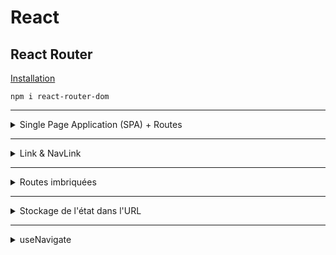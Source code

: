 # React

## React Router

<ins>Installation</ins>

`npm i react-router-dom`

---
<details>
<summary>Single Page Application (SPA) + Routes</summary>
<br/>

Une SPA est une app qui n'a qu'une seule et unique page mais dont le contenu affiché sur celle-ci est modifié en se basant sur l'url actif.  
Pour le mettre en place, il faut faire les import :
```js
import { BrowserRouter, Route, Routes } from "react-router-dom";
```
Puis définir les routes de la sorte :
```js
function App() {
  return (
    <BrowserRouter>
      <Routes>
        <Route path="/" element={<Homepage />} />
        <Route path="product" element={<Product />} />
        <Route path="pricing" element={<Pricing />} />
        <Route path="*" element={<PageNotFound />} />
      </Routes>
    </BrowserRouter>
  )
}
```
`path` correspond à l'url qui modifiera la vue souhaitée sur la page et l'élément est le composant qui doit être affiché.
Pour gérer la 404, on définit `*` comme path : toutes les urls tapés qui sont pas dans le listing des routes finiront seront dirigés vers cette route.
</details>

---
<details>
<summary>Link & NavLink</summary>
<br/>

Pour diriger l'utilisateur vers les autres vues, le mieux est de placer des liens. On peut le faire avec `Link` : il permet de ne pas recharger la page tout en dirigeant l'utilisateur sur la vue qu'il souhaite. Un bon exemple est la `navbar` :
```js
import { Link } from "react-router-dom"

function PageNav() {
  return (
    <nav>
      <ul>
        <li>
          <Link to="/">Home</Link>
        </li>
        <li>
          <Link to="/pricing">Pricing</Link>
        </li>
        <li>
          <Link to="/product">Product</Link>
        </li>
      </ul>
    </nav>
  )
}

export default PageNav
```
Il faut bien penser à importer `Link` de la librairie `react-router-dom`

---

`NavLink` va faire la même chose mais va également ajouter une classe `active` sur la vue courante.
```js
import { NavLink } from "react-router-dom"

function PageNav() {
  return (
    <nav>
      <ul>
        <li>
          <NavLink to="/">Home</NavLink>
        </li>
        <li>
          <NavLink to="/pricing">Pricing</NavLink>
        </li>
        <li>
          <NavLink to="/product">Product</NavLink>
        </li>
      </ul>
    </nav>
  )
}
```
</details>

---
<details>
<summary>Routes imbriquées</summary>
<br/>

On peut imbriquer des routes dans une autre route pour un url de type `app/XXXX` :

```js
<Route path="app" element={<AppLayout />}>
  <Route path="cities" element={<p>List of cities</p>}/>
  <Route path="countries" element={<p>List of countries</p>}/>
  <Route path="form" element={<p>Form</p>}/>
</Route>
```

Pour ensuite faire appel à ces routes, on utilise `Outlet` :

```js
import { Outlet } from "react-router-dom"
```

```js
<Outlet />
```

Si on est sur la route `app` sans être allé plus loin, on peut définir une route par défaut :
```js
<Route index element={<p>List of cities</p>}/>
```
</details>

---
<details>
<summary>Stockage de l'état dans l'URL</summary>
<br/>

En stockant un état dans l'URL, celui-ci devient accessible globalement à tous les composants. Il s'agit donc d'un bon moyen pour "passer" les données d'un page à une autre. De plus, en mettant en marque-page ou en partageant la page, on récupère exactement l'UI dans l'état dans lequel il était.

3 étapes :

- Création d'une route avec un param :
```js
<Route path="cities/:id" element={<City />}/>
```
Le composant `City` sera rendu en accédant à cette route.

- On passe l'id dans le composant `CityItem` qui lui va ajouter toutes les villes dans le listing et créer un lien avec l'id de chacune d'elle :
```js
function CityItem({ city }) {
  const { cityName, emoji, date, id } = city;

  return (
    <li>
      <Link className={styles.cityItem} to={`${id}`}> // <--- Récupération de l'id pour le placer dans l'url d'arrivée
        <span className={styles.emoji}>{emoji}</span>
        <h3 className={styles.name}>{cityName}</h3>
        <time className={styles.date}>({formatDate(date)})</time>
        <button className={styles.deleteBtn}>&times;</button>
      </Link>
    </li>
  )
}
```
- On récupère l'id dans l'URL avec le hook `useParams()` :
```js
function City() {
  const { id } = useParams();

  [...]

}
```

---
On peut également stocker un état avec les `query` :
```js
function CityItem({ city }) {
  const { cityName, emoji, date, id, position } = city;

  return (
    <li>
      <Link className={styles.cityItem} to={`${id}?lat=${position.lat}&lng=${position.lng}`}>
        <span className={styles.emoji}>{emoji}</span>
        <h3 className={styles.name}>{cityName}</h3>
        <time className={styles.date}>({formatDate(date)})</time>
        <button className={styles.deleteBtn}>&times;</button>
      </Link>
    </li>
  )
}
```
`?` + nom de l'état où on place la donnée et on peut ajouter plusieurs en les séparant avec `&`.

On récupère ensuite les données placées dans l'URL avec le hook `useSearchParams()` :
```js
function City() {
  const { id } = useParams();
  const [searchParams, setSearchParams] = useSearchParams();
  const lat = searchParams.get("lat");
  const lng = searchParams.get("lng");

  [...]

}
```
Il faut construire le searchParams comme un useState car on peut également le mettre à jour avec `setSearchParams`. Pour récupérer les données, on utilise la méthode `get` de `searchParams()` et on les stocke dans une variable.

</details>

---
<details>
<summary>useNavigate</summary>
<br/>

On utilise la fonction navigate pour se déplacer de manière impérative vers un nouvel URL :
```js
import { useNavigate } from "react-router-dom";
```

Il faut d'abord récupérer la fonction :
```js
const navigate = useNavigate();
```

Et ensuite on peut l'appeler pour définir vers quelle route on veut diriger l'utilisateur :
```js
<div className={styles.mapContainer} onClick={() => {navigate("form")}}>
```
On peut également indiquer la redirection vers la page précédente :
```js
<Button 
  type="back" 
  onClick={(e) => {
    e.preventDefault();
    navigate(-1);
  }}
>&larr; Back</Button>
```

---
Le <ins>composant</ins> `Navigate` n'est pas trop utilisé mais il reste certains cas où son utilisation est apréciée. La route par défaut d'une route imbriquée n'affiche pas l'url correctement : on utilise alors le composant Navigate pour indiquer le bon URL :
```js
<Route index element={<Navigate replace to="cities" />} />
```
`replace` gère le retour en arrière.

</details>